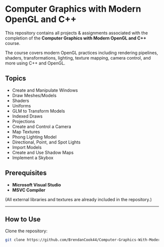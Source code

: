 # Computer Graphics with Modern OpenGL and C++

This repository contains all projects & assignments associated with the completion of the **Computer Graphics with Modern OpenGL and C++** course.

The course covers modern OpenGL practices including rendering pipelines, shaders, transformations, lighting, texture mapping, camera control, and more using C++ and OpenGL.

## Topics

- Create and Manipulate Windows  
- Draw Meshes/Models  
- Shaders  
- Uniforms  
- GLM to Transform Models  
- Indexed Draws  
- Projections  
- Create and Control a Camera  
- Map Textures  
- Phong Lighting Model  
- Directional, Point, and Spot Lights  
- Import Models  
- Create and Use Shadow Maps  
- Implement a Skybox  

## Prerequisites

- **Microsoft Visual Studio**  
- **MSVC Compiler**  

(All external libraries and textures are already included in the repository.)  

---

## How to Use

Clone the repository:

```bash
git clone https://github.com/BrendanCook44/Computer-Graphics-With-Modern-OpenGL
